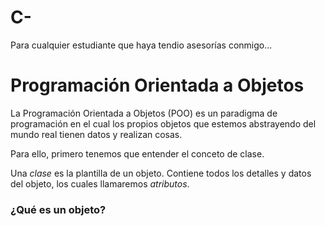 # C-
Para cualquier estudiante que haya tendio asesorías conmigo...



# Programación Orientada a Objetos

La Programación Orientada a Objetos (POO) es un paradigma de programación en el cual los propios objetos que estemos abstrayendo del mundo real tienen datos y realizan cosas.

Para ello, primero tenemos que entender el conceto de clase.

Una *clase* es la plantilla de un objeto. Contiene todos los detalles y datos del objeto, los cuales llamaremos *atributos*. 

### ¿Qué es un objeto?

